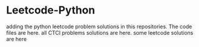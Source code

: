 # Leetcode-Python
adding the python leetcode problem solutions in this repositories. 
The code files are here.
all CTCI problems solutions are here.
some leetcode solutions are here











































































































































































































































































































































































































































































































































































































































































































































































































































































































































































































































































































































